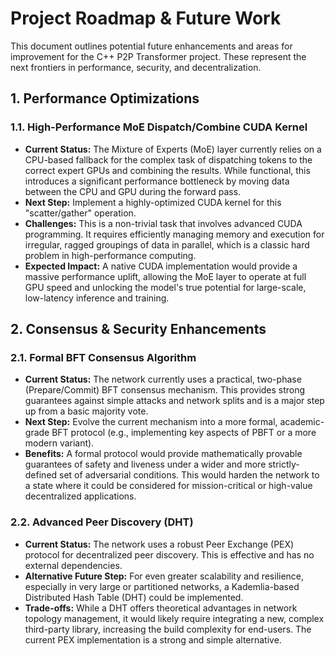 # Project Roadmap & Future Work

This document outlines potential future enhancements and areas for improvement for the C++ P2P Transformer project. These represent the next frontiers in performance, security, and decentralization.

## 1. Performance Optimizations

### 1.1. High-Performance MoE Dispatch/Combine CUDA Kernel

- **Current Status:** The Mixture of Experts (MoE) layer currently relies on a CPU-based fallback for the complex task of dispatching tokens to the correct expert GPUs and combining the results. While functional, this introduces a significant performance bottleneck by moving data between the CPU and GPU during the forward pass.
- **Next Step:** Implement a highly-optimized CUDA kernel for this "scatter/gather" operation.
- **Challenges:** This is a non-trivial task that involves advanced CUDA programming. It requires efficiently managing memory and execution for irregular, ragged groupings of data in parallel, which is a classic hard problem in high-performance computing.
- **Expected Impact:** A native CUDA implementation would provide a massive performance uplift, allowing the MoE layer to operate at full GPU speed and unlocking the model's true potential for large-scale, low-latency inference and training.

## 2. Consensus & Security Enhancements

### 2.1. Formal BFT Consensus Algorithm

- **Current Status:** The network currently uses a practical, two-phase (Prepare/Commit) BFT consensus mechanism. This provides strong guarantees against simple attacks and network splits and is a major step up from a basic majority vote.
- **Next Step:** Evolve the current mechanism into a more formal, academic-grade BFT protocol (e.g., implementing key aspects of PBFT or a more modern variant).
- **Benefits:** A formal protocol would provide mathematically provable guarantees of safety and liveness under a wider and more strictly-defined set of adversarial conditions. This would harden the network to a state where it could be considered for mission-critical or high-value decentralized applications.

### 2.2. Advanced Peer Discovery (DHT)

- **Current Status:** The network uses a robust Peer Exchange (PEX) protocol for decentralized peer discovery. This is effective and has no external dependencies.
- **Alternative Future Step:** For even greater scalability and resilience, especially in very large or partitioned networks, a Kademlia-based Distributed Hash Table (DHT) could be implemented.
- **Trade-offs:** While a DHT offers theoretical advantages in network topology management, it would likely require integrating a new, complex third-party library, increasing the build complexity for end-users. The current PEX implementation is a strong and simple alternative.
